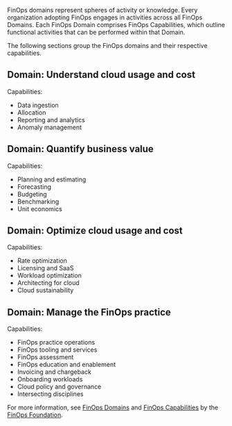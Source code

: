 FinOps domains represent spheres of activity or knowledge. Every organization adopting FinOps engages in activities across all FinOps Domains. Each FinOps Domain comprises FinOps Capabilities, which outline functional activities that can be performed within that Domain.

The following sections group the FinOps domains and their respective capabilities. <!-- In the next module, "Adopting FinOps on Azure," we'll delve deeper into exploring these domains and capabilities. -->

## Domain: Understand cloud usage and cost

Capabilities:

- Data ingestion
- Allocation
- Reporting and analytics
- Anomaly management

## Domain: Quantify business value

Capabilities:

- Planning and estimating
- Forecasting
- Budgeting
- Benchmarking
- Unit economics

## Domain: Optimize cloud usage and cost

Capabilities:

- Rate optimization
- Licensing and SaaS
- Workload optimization
- Architecting for cloud
- Cloud sustainability

## Domain: Manage the FinOps practice

Capabilities:

- FinOps practice operations
- FinOps tooling and services
- FinOps assessment
- FinOps education and enablement
- Invoicing and chargeback
- Onboarding workloads
- Cloud policy and governance
- Intersecting disciplines

For more information, see [FinOps Domains](https://www.finops.org/framework/domains/) and [FinOps Capabilities](https://www.finops.org/framework/capabilities/) by the [FinOps Foundation](https://www.finops.org/).
